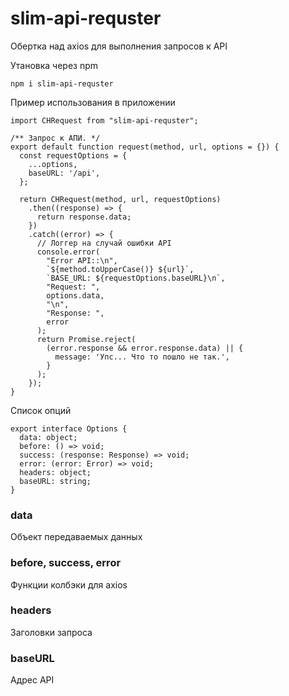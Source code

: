 # slim-api-requster
Обертка над axios для выполнения запросов к API

Утановка через npm

```
npm i slim-api-requster
```

Пример использования в приложении

```
import CHRequest from "slim-api-requster";

/** Запрос к АПИ. */
export default function request(method, url, options = {}) {
  const requestOptions = {
    ...options,
    baseURL: '/api',
  };

  return CHRequest(method, url, requestOptions)
    .then((response) => {
      return response.data;
    })
    .catch((error) => {
      // Логгер на случай ошибки API
      console.error(
        "Error API::\n",
        `${method.toUpperCase()} ${url}`,
        `BASE_URL: ${requestOptions.baseURL}\n`,
        "Request: ",
        options.data,
        "\n",
        "Response: ",
        error
      );
      return Promise.reject(
        (error.response && error.response.data) || {
          message: 'Упс... Что то пошло не так.',
        }
      );
    });
}
```

Список опций

```
export interface Options {
  data: object;
  before: () => void;
  success: (response: Response) => void;
  error: (error: Error) => void;
  headers: object;
  baseURL: string;
}
```

### data

Объект передаваемых данных

### before, success, error

Функции колбэки для axios

### headers

Заголовки запроса

### baseURL

Адрес API